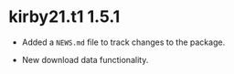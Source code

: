 # kirby21.t1 1.5.1

* Added a `NEWS.md` file to track changes to the package.

* New download data functionality.


